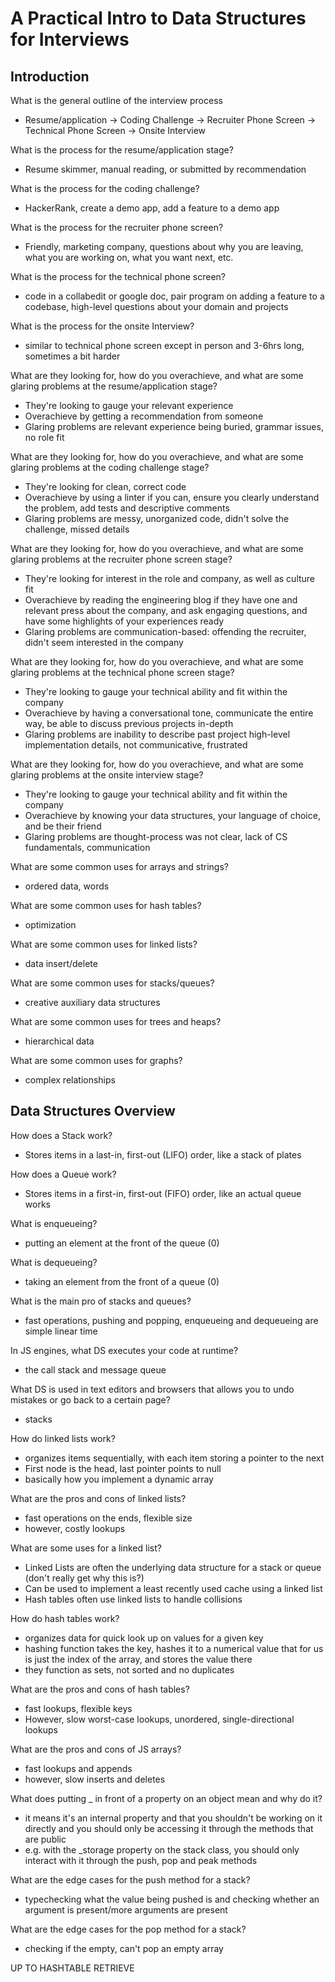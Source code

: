 # A Practical Intro to Data Structures for Interviews

## Introduction

What is the general outline of the interview process
- Resume/application -> Coding Challenge -> Recruiter Phone Screen -> Technical Phone Screen -> Onsite Interview

What is the process for the resume/application stage?
- Resume skimmer, manual reading, or submitted by recommendation

What is the process for the coding challenge?
- HackerRank, create a demo app, add a feature to a demo app

What is the process for the recruiter phone screen?
- Friendly, marketing company,  questions about why you are leaving,  what you are working on, what you want next, etc.

What is the process for the technical phone screen?
- code in a collabedit or google doc, pair program on adding a feature to a codebase, high-level questions about your domain and projects

What is the process for the onsite Interview?
- similar to technical phone screen except in person and 3-6hrs long, sometimes a bit harder

What are they looking for, how do you overachieve, and what are some glaring problems at the resume/application stage?
- They're looking to gauge your relevant experience
- Overachieve by getting a recommendation from someone
- Glaring problems are relevant experience being buried, grammar issues, no role fit

What are they looking for, how do you overachieve, and what are some glaring problems at the coding challenge stage?
- They're looking for clean, correct code
- Overachieve by using a linter if you can, ensure you clearly understand the problem, add tests and descriptive comments 
- Glaring problems are messy, unorganized code, didn't solve the challenge, missed details 

What are they looking for, how do you overachieve, and what are some glaring problems at the recruiter phone screen stage?
- They're looking for interest in the role and company, as well as culture fit
- Overachieve by reading the engineering blog if they have one and relevant press about the company, and ask engaging questions, and have some highlights of your experiences ready
- Glaring problems are communication-based: offending the recruiter, didn't seem interested in the company

What are they looking for, how do you overachieve, and what are some glaring problems at the technical phone screen stage?
- They're looking to gauge your technical ability and fit within the company
- Overachieve by having a conversational tone, communicate the entire way, be able to discuss previous projects in-depth
- Glaring problems are inability to describe past project high-level implementation details, not communicative, frustrated

What are they looking for, how do you overachieve, and what are some glaring problems at the onsite interview stage?
- They're looking to gauge your technical ability and fit within the company
- Overachieve by knowing your data structures, your language of choice, and be their friend
- Glaring problems are thought-process was not clear, lack of CS fundamentals, communication

What are some common uses for arrays and strings?
- ordered data, words

What are some common uses for hash tables?
- optimization

What are some common uses for linked lists?
- data insert/delete

What are some common uses for stacks/queues?
- creative auxiliary data structures

What are some common uses for trees and heaps?
- hierarchical data

What are some common uses for graphs?
- complex relationships

## Data Structures Overview

How does a Stack work?
- Stores items in a last-in, first-out (LIFO) order, like a stack of plates

How does a Queue work?
- Stores items in a first-in, first-out (FIFO) order, like an actual queue works

What is enqueueing?
- putting an element at the front of the queue (0)

What is dequeueing?
- taking an element from the front of a queue (0)

What is the main pro of stacks and queues?
- fast operations, pushing and popping, enqueueing and dequeueing are simple linear time

In JS engines, what DS executes your code at runtime?
- the call stack and message queue

What DS is used in text editors and browsers that allows you to undo mistakes or go back to a certain page?
- stacks

How do linked lists work?
- organizes items sequentially, with each item storing a pointer to the next
- First node is the head, last pointer points to null
- basically how you implement a dynamic array 

What are the pros and cons of linked lists?
- fast operations on the ends, flexible size
- however, costly lookups

What are some uses for a linked list?
- Linked Lists are often the underlying data structure for a stack or queue (don't really get why this is?)
- Can be used to implement a least recently used cache using a linked list
- Hash tables often use linked lists to handle collisions

How do hash tables work?
- organizes data for quick look up on values for a given key
- hashing function takes the key, hashes it to a numerical value that for us is just the index of the array, and stores the value there
- they function as sets, not sorted and no duplicates

What are the pros and cons of hash tables?
- fast lookups, flexible keys
- However, slow worst-case lookups, unordered, single-directional lookups

What are the pros and cons of JS arrays?
- fast lookups and appends
- however, slow inserts and deletes

What does putting _ in front of a property on an object mean and why do it?
- it means it's an internal property and that you shouldn't be working on it directly and you should only be accessing it through the methods that are public
- e.g. with the _storage property  on the stack class, you should only interact with it through the push, pop and peak methods 

What are the edge cases for the push method for a stack?
- typechecking what the value being pushed is and checking whether an argument is present/more arguments are present 

What are the edge cases for the pop method for a stack?
- checking if the empty, can't pop an empty array

UP TO HASHTABLE RETRIEVE